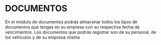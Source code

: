 # DOCUMENTOS

En el módulo de documentos podrás almacenar todos los tipos de documentos que tengas en su empresa con su respectiva fecha de vencimientos. Los documentos que podrás registrar son de su personal, de los vehiculos y de su empresa misma&#x20;
